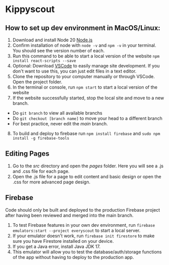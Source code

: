 # Kippyscout
## How to set up dev environment in MacOS/Linux:
1. Download and install Node 20 [Node.js](https://nodejs.org/en/download/prebuilt-installer)
2. Confirm installation of node with `node -v` and `npm -v` in your terminal. You should see the version number of each.
3. Run this command to be able to start a local version of the website `npm install react-scripts --save`
4. Optional: Download [VSCode](https://code.visualstudio.com) to easily manage site development. If you don't want to use this, you can just edit files in a text editor.
5. Clone the repository to your computer manually or through VSCode. Open the project folder.
6. In the terminal or console, run `npm start` to start a local version of the website
7. If the website successfully started, stop the local site and move to a new branch.
  - Do `git branch` to view all available branchs
  - Do `git checkout [branch name]` to move your head to a different branch
  - For best practice, never edit the *main* branch.
8. To build and deploy to firebase run `npm install firebase` and `sudo npm install -g firebase-tools`

## Editing Pages
1. Go to the *src* directory and open the *pages* folder. Here you will see a .js and .css file for each page.
2. Open the .js file for a page to edit content and basic design or open the .css for more advanced page design.

## Firebase
Code should only be built and deployed to the production Firebase project after having been reviewed and merged into the main branch.
1. To test Firebase features in your own dev environment, run `firebase emulators:start --project everyscout` to start a local server.
2. If your emulator doesn't work, run `firebase init firestore` to make sure you have Firestore installed on your device.
3. If you get a Java error, install Java JDK 17.
4. This emulator will allow you to test the database/auth/storage functions of the app without having to deploy to the production app.
